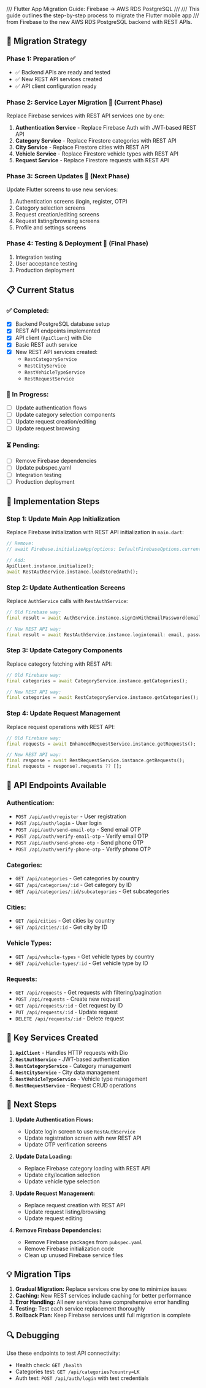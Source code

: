/// Flutter App Migration Guide: Firebase → AWS RDS PostgreSQL
/// 
/// This guide outlines the step-by-step process to migrate the Flutter mobile app
/// from Firebase to the new AWS RDS PostgreSQL backend with REST APIs.

## 🚀 **Migration Strategy**

### **Phase 1: Preparation** ✅
- ✅ Backend APIs are ready and tested
- ✅ New REST API services created
- ✅ API client configuration ready

### **Phase 2: Service Layer Migration** 🔄 (Current Phase)
Replace Firebase services with REST API services one by one:

1. **Authentication Service** - Replace Firebase Auth with JWT-based REST API
2. **Category Service** - Replace Firestore categories with REST API
3. **City Service** - Replace Firestore cities with REST API  
4. **Vehicle Service** - Replace Firestore vehicle types with REST API
5. **Request Service** - Replace Firestore requests with REST API

### **Phase 3: Screen Updates** 📱 (Next Phase)
Update Flutter screens to use new services:

1. Authentication screens (login, register, OTP)
2. Category selection screens
3. Request creation/editing screens
4. Request listing/browsing screens
5. Profile and settings screens

### **Phase 4: Testing & Deployment** 🧪 (Final Phase)
1. Integration testing
2. User acceptance testing
3. Production deployment

## 📋 **Current Status**

### **✅ Completed:**
- [x] Backend PostgreSQL database setup
- [x] REST API endpoints implemented
- [x] API client (`ApiClient`) with Dio
- [x] Basic REST auth service
- [x] New REST API services created:
  - `RestCategoryService`
  - `RestCityService` 
  - `RestVehicleTypeService`
  - `RestRequestService`

### **🔄 In Progress:**
- [ ] Update authentication flows
- [ ] Update category selection components
- [ ] Update request creation/editing
- [ ] Update request browsing

### **⏳ Pending:**
- [ ] Remove Firebase dependencies
- [ ] Update pubspec.yaml
- [ ] Integration testing
- [ ] Production deployment

## 🔧 **Implementation Steps**

### **Step 1: Update Main App Initialization**

Replace Firebase initialization with REST API initialization in `main.dart`:

```dart
// Remove:
// await Firebase.initializeApp(options: DefaultFirebaseOptions.currentPlatform);

// Add:
ApiClient.instance.initialize();
await RestAuthService.instance.loadStoredAuth();
```

### **Step 2: Update Authentication Screens**

Replace `AuthService` calls with `RestAuthService`:

```dart
// Old Firebase way:
final result = await AuthService.instance.signInWithEmailPassword(email, password);

// New REST API way:
final result = await RestAuthService.instance.login(email: email, password: password);
```

### **Step 3: Update Category Components**

Replace category fetching with REST API:

```dart
// Old Firebase way:
final categories = await CategoryService.instance.getCategories();

// New REST API way:
final categories = await RestCategoryService.instance.getCategories();
```

### **Step 4: Update Request Management**

Replace request operations with REST API:

```dart
// Old Firebase way:
final requests = await EnhancedRequestService.instance.getRequests();

// New REST API way:
final response = await RestRequestService.instance.getRequests();
final requests = response?.requests ?? [];
```

## 🔗 **API Endpoints Available**

### **Authentication:**
- `POST /api/auth/register` - User registration
- `POST /api/auth/login` - User login
- `POST /api/auth/send-email-otp` - Send email OTP
- `POST /api/auth/verify-email-otp` - Verify email OTP
- `POST /api/auth/send-phone-otp` - Send phone OTP
- `POST /api/auth/verify-phone-otp` - Verify phone OTP

### **Categories:**
- `GET /api/categories` - Get categories by country
- `GET /api/categories/:id` - Get category by ID
- `GET /api/categories/:id/subcategories` - Get subcategories

### **Cities:**
- `GET /api/cities` - Get cities by country
- `GET /api/cities/:id` - Get city by ID

### **Vehicle Types:**
- `GET /api/vehicle-types` - Get vehicle types by country
- `GET /api/vehicle-types/:id` - Get vehicle type by ID

### **Requests:**
- `GET /api/requests` - Get requests with filtering/pagination
- `POST /api/requests` - Create new request
- `GET /api/requests/:id` - Get request by ID
- `PUT /api/requests/:id` - Update request
- `DELETE /api/requests/:id` - Delete request

## 📱 **Key Services Created**

1. **`ApiClient`** - Handles HTTP requests with Dio
2. **`RestAuthService`** - JWT-based authentication
3. **`RestCategoryService`** - Category management
4. **`RestCityService`** - City data management
5. **`RestVehicleTypeService`** - Vehicle type management
6. **`RestRequestService`** - Request CRUD operations

## 🚧 **Next Steps**

1. **Update Authentication Flows:**
   - Update login screen to use `RestAuthService`
   - Update registration screen with new REST API
   - Update OTP verification screens

2. **Update Data Loading:**
   - Replace Firebase category loading with REST API
   - Update city/location selection
   - Update vehicle type selection

3. **Update Request Management:**
   - Replace request creation with REST API
   - Update request listing/browsing
   - Update request editing

4. **Remove Firebase Dependencies:**
   - Remove Firebase packages from `pubspec.yaml`
   - Remove Firebase initialization code
   - Clean up unused Firebase service files

## 💡 **Migration Tips**

1. **Gradual Migration:** Replace services one by one to minimize issues
2. **Caching:** New REST services include caching for better performance
3. **Error Handling:** All new services have comprehensive error handling
4. **Testing:** Test each service replacement thoroughly
5. **Rollback Plan:** Keep Firebase services until full migration is complete

## 🔍 **Debugging**

Use these endpoints to test API connectivity:
- Health check: `GET /health`
- Categories test: `GET /api/categories?country=LK`
- Auth test: `POST /api/auth/login` with test credentials
